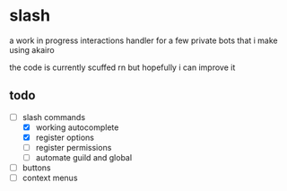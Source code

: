 # slash

a work in progress interactions handler for a few private bots that i make using akairo

the code is currently scuffed rn but hopefully i can improve it


## todo

- [ ] slash commands
  - [x] working autocomplete
  - [x] register options
  - [ ] register permissions
  - [ ] automate guild and global
- [ ] buttons
- [ ] context menus
